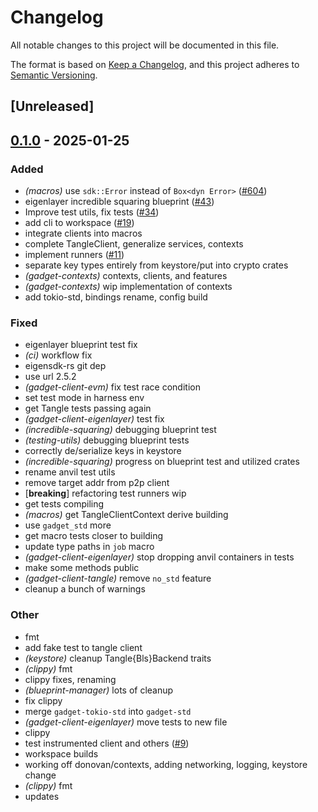 # Changelog

All notable changes to this project will be documented in this file.

The format is based on [Keep a Changelog](https://keepachangelog.com/en/1.0.0/),
and this project adheres to [Semantic Versioning](https://semver.org/spec/v2.0.0.html).

## [Unreleased]

## [0.1.0](https://github.com/tangle-network/gadget/releases/tag/gadget-clients-v0.1.0) - 2025-01-25

### Added

- *(macros)* use `sdk::Error` instead of `Box<dyn Error>` ([#604](https://github.com/tangle-network/gadget/pull/604))
- eigenlayer incredible squaring blueprint ([#43](https://github.com/tangle-network/gadget/pull/43))
- Improve test utils, fix tests ([#34](https://github.com/tangle-network/gadget/pull/34))
- add cli to workspace ([#19](https://github.com/tangle-network/gadget/pull/19))
- integrate clients into macros
- complete TangleClient, generalize services, contexts
- implement runners ([#11](https://github.com/tangle-network/gadget/pull/11))
- separate key types entirely from keystore/put into crypto crates
- *(gadget-contexts)* contexts, clients, and features
- *(gadget-contexts)* wip implementation of contexts
- add tokio-std, bindings rename, config build

### Fixed

- eigenlayer blueprint test fix
- *(ci)* workflow fix
- eigensdk-rs git dep
- use url 2.5.2
- *(gadget-client-evm)* fix test race condition
- set test mode in harness env
- get Tangle tests passing again
- *(gadget-client-eigenlayer)* test fix
- *(incredible-squaring)* debugging blueprint test
- *(testing-utils)* debugging blueprint tests
- correctly de/serialize keys in keystore
- *(incredible-squaring)* progress on blueprint test and utilized crates
- rename anvil test utils
- remove target addr from p2p client
- [**breaking**] refactoring test runners wip
- get tests compiling
- *(macros)* get TangleClientContext derive building
- use `gadget_std` more
- get macro tests closer to building
- update type paths in `job` macro
- *(gadget-client-eigenlayer)* stop dropping anvil containers in tests
- make some methods public
- *(gadget-client-tangle)* remove `no_std` feature
- cleanup a bunch of warnings

### Other

- fmt
- add fake test to tangle client
- *(keystore)* cleanup Tangle{Bls}Backend traits
- *(clippy)* fmt
- clippy fixes, renaming
- *(blueprint-manager)* lots of cleanup
- fix clippy
- merge `gadget-tokio-std` into `gadget-std`
- *(gadget-client-eigenlayer)* move tests to new file
- clippy
- test instrumented client and others ([#9](https://github.com/tangle-network/gadget/pull/9))
- workspace builds
- working off donovan/contexts, adding networking, logging, keystore change
- *(clippy)* fmt
- updates
